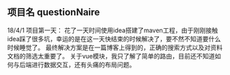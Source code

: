 项目名 questionNaire
-------------------------------------------
18/4/1
项目第一天：
	花了一天时间使用idea搭建了maven工程，由于刚刚接触idea踩了很多坑，幸运的是在这一天快结束的时候解决了，要不然不知道要什么时候睡觉了。
	最终解决方案是在一篇博客上得到的，正确的搜索方式以及对资料文档的筛选太重要了。
	关于vue模块，我只了解了简单的路由，目前还不知道如何与后端进行数据交互，还有头痛的布局问题。
